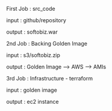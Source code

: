 
First Job : src_code 

input : github/repository

output : softobiz.war

2nd Job : Backing Golden Image 

input : s3/softobiz.zip 

output : Golden Image --> AWS --> AMIs

3rd Job : Infrastructure - terraform 

input : golden image 

output : ec2 instance 
